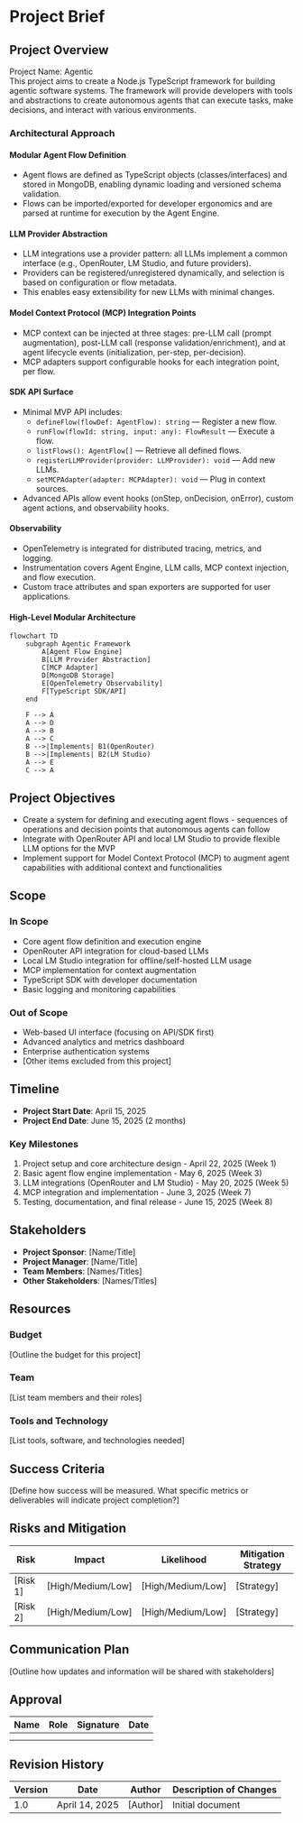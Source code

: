 # Project Brief

## Project Overview
Project Name: Agentic  
This project aims to create a Node.js TypeScript framework for building agentic software systems. The framework will provide developers with tools and abstractions to create autonomous agents that can execute tasks, make decisions, and interact with various environments.

### Architectural Approach

#### Modular Agent Flow Definition
- Agent flows are defined as TypeScript objects (classes/interfaces) and stored in MongoDB, enabling dynamic loading and versioned schema validation.
- Flows can be imported/exported for developer ergonomics and are parsed at runtime for execution by the Agent Engine.

#### LLM Provider Abstraction
- LLM integrations use a provider pattern: all LLMs implement a common interface (e.g., OpenRouter, LM Studio, and future providers).
- Providers can be registered/unregistered dynamically, and selection is based on configuration or flow metadata.
- This enables easy extensibility for new LLMs with minimal changes.

#### Model Context Protocol (MCP) Integration Points
- MCP context can be injected at three stages: pre-LLM call (prompt augmentation), post-LLM call (response validation/enrichment), and at agent lifecycle events (initialization, per-step, per-decision).
- MCP adapters support configurable hooks for each integration point, per flow.

#### SDK API Surface
- Minimal MVP API includes:
  - `defineFlow(flowDef: AgentFlow): string` — Register a new flow.
  - `runFlow(flowId: string, input: any): FlowResult` — Execute a flow.
  - `listFlows(): AgentFlow[]` — Retrieve all defined flows.
  - `registerLLMProvider(provider: LLMProvider): void` — Add new LLMs.
  - `setMCPAdapter(adapter: MCPAdapter): void` — Plug in context sources.
- Advanced APIs allow event hooks (onStep, onDecision, onError), custom agent actions, and observability hooks.

#### Observability
- OpenTelemetry is integrated for distributed tracing, metrics, and logging.
- Instrumentation covers Agent Engine, LLM calls, MCP context injection, and flow execution.
- Custom trace attributes and span exporters are supported for user applications.

#### High-Level Modular Architecture

```mermaid
flowchart TD
    subgraph Agentic Framework
        A[Agent Flow Engine]
        B[LLM Provider Abstraction]
        C[MCP Adapter]
        D[MongoDB Storage]
        E[OpenTelemetry Observability]
        F[TypeScript SDK/API]
    end

    F --> A
    A --> D
    A --> B
    A --> C
    B -->|Implements| B1(OpenRouter)
    B -->|Implements| B2(LM Studio)
    A --> E
    C --> A
```

## Project Objectives
- Create a system for defining and executing agent flows - sequences of operations and decision points that autonomous agents can follow
- Integrate with OpenRouter API and local LM Studio to provide flexible LLM options for the MVP
- Implement support for Model Context Protocol (MCP) to augment agent capabilities with additional context and functionalities

## Scope
### In Scope
- Core agent flow definition and execution engine
- OpenRouter API integration for cloud-based LLMs
- Local LM Studio integration for offline/self-hosted LLM usage
- MCP implementation for context augmentation
- TypeScript SDK with developer documentation
- Basic logging and monitoring capabilities

### Out of Scope
- Web-based UI interface (focusing on API/SDK first)
- Advanced analytics and metrics dashboard
- Enterprise authentication systems
- [Other items excluded from this project]

## Timeline
- **Project Start Date**: April 15, 2025
- **Project End Date**: June 15, 2025 (2 months)

### Key Milestones
1. Project setup and core architecture design - April 22, 2025 (Week 1)
2. Basic agent flow engine implementation - May 6, 2025 (Week 3)
3. LLM integrations (OpenRouter and LM Studio) - May 20, 2025 (Week 5)
4. MCP integration and implementation - June 3, 2025 (Week 7)
5. Testing, documentation, and final release - June 15, 2025 (Week 8)

## Stakeholders
- **Project Sponsor**: [Name/Title]
- **Project Manager**: [Name/Title]
- **Team Members**: [Names/Titles]
- **Other Stakeholders**: [Names/Titles]

## Resources
### Budget
[Outline the budget for this project]

### Team
[List team members and their roles]

### Tools and Technology
[List tools, software, and technologies needed]

## Success Criteria
[Define how success will be measured. What specific metrics or deliverables will indicate project completion?]

## Risks and Mitigation
| Risk | Impact | Likelihood | Mitigation Strategy |
|------|--------|------------|---------------------|
| [Risk 1] | [High/Medium/Low] | [High/Medium/Low] | [Strategy] |
| [Risk 2] | [High/Medium/Low] | [High/Medium/Low] | [Strategy] |

## Communication Plan
[Outline how updates and information will be shared with stakeholders]

## Approval
| Name | Role | Signature | Date |
|------|------|-----------|------|
| | | | |
| | | | |

## Revision History
| Version | Date | Author | Description of Changes |
|---------|------|--------|------------------------|
| 1.0 | April 14, 2025 | [Author] | Initial document |